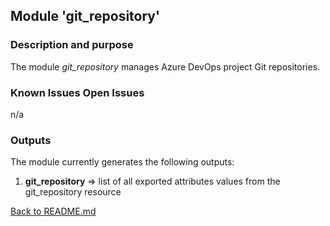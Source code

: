 ## Module 'git_repository'

### Description and purpose

The module <i>git_repository</i> manages Azure DevOps project Git repositories.  

### Known Issues Open Issues

n/a  

### Outputs

The module currently generates the following outputs:  

1) <b>git_repository</b> => list of all exported attributes values from the git_repository resource  
  
  
[Back to README.md](../../modules/azuredevops/README.md)  